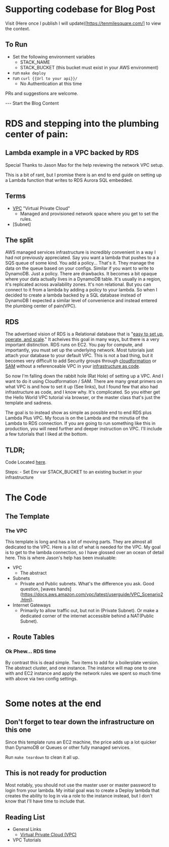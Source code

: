 # Supporting codebase for Blog Post
Visit (Here once I publish I will update)[https://tenmilesquare.com/] to view the context.

## To Run
- Set the following environment variables
  - STACK_NAME
  - STACK_BUCKET (this bucket must exist in your AWS environment)
- run `make deploy`
- run `curl {{Url to your api}}/`
  - No Authentication at this time

PRs and suggestions are welcome.




--- Start the Blog Content

# RDS and stepping into the plumbing center of pain:
## Lambda example in a VPC backed by RDS

Special Thanks to Jason Mao for the help reviewing the network VPC setup.

This is a bit of rant, but I promise there is an end to end guide on setting up a Lambda function that writes to RDS Aurora SQL embedded.


## Terms
- [VPC](https://aws.amazon.com/vpc/) "Virtual Private Cloud"
  - Managed and provisioned network space where you get to set the rules.
- [Subnet]

## The split
AWS managed services infrastructure is incredibly convenient in a way I had not previously appreciated.  Say you want a lambda that pushes to a a SQS queue of some kind.  You add a policy... That's it.  They manage the data on the queue based on your configs.  Similar if you want to write to DynamoDB.  Just a policy.  There are drawbacks.  It becomes a bit opaque where your data actually lives in a DynamoDB table.  It's usually in a region, it's replicated across availability zones.  It's non relational.  But you can connect to it from a lambda by adding a policy to your lambda.  So when I decided to create a lambda backed by a SQL database instead of DynamoDB I expected a similar level of convenience and instead entered the plumbing center of pain(VPC).

## RDS
The advertised vision of RDS is a Relational database that is \"[easy to set up, operate, and scale](https://aws.amazon.com/rds/faqs/).\"  It acheives this goal in many ways, but there is a very important distinction.  RDS runs on EC2.  You pay for compute, and importantly, you must set up the underlying network.  Most tutorials just attach your database to your default VPC.  This is not a bad thing, but it becomes very difficult to add Security groups through [cloudformation](https://aws.amazon.com/cloudformation/) or [SAM](https://aws.amazon.com/serverless/sam/) without a referenceable VPC in your [infrastructure as code](https://en.wikipedia.org/wiki/Infrastructure_as_code).

So now I'm falling down the rabbit hole (Rat Hole) of setting up a VPC.  And I want to do it using Cloudformation / SAM.  There are many great primers on what VPC is and how to set it up (See links), but I found few that also  had infrastructure as code, and I know why. It's complicated.  So you either get the Hello World VPC tutorial via browser, or the master class that's just the template and sadness.

The goal is to instead show as simple as possible end to end RDS plus Lambda Plus VPC.  My focus is on the Lambda and the minutia of the Lambda to RDS connection.  If you are going to run something like this in production, you will need further and deeper instruction on VPC.  I'll include a few tutorials that I liked at the bottom.

## TLDR;
  Code Located [here](https://github.com/jeffisadams/).

  Steps:
    - Set Env var STACK_BUCKET to an existing bucket in your infrastructure


# The Code


## The Template

### The VPC
This template is long and has a lot of moving parts.  They are almost all dedicated to the VPC.  Here is a list of what is needed for the VPC.  My goal is to get to the lambda connection, so I have glossed over an ocean of detail here.  This is where Jason's help has been invaluable:
- VPC
  - The abstract 
- Subnets
  - Private and Public subnets. What's the difference you ask.  Good question, [waves hands] (https://docs.aws.amazon.com/vpc/latest/userguide/VPC_Scenario2.html).
- Internet Gateways
  - Primarily to allow traffic out, but not in (Private Subnet).  Or make a dedicated corner of the internet accessible behind a NAT(Public Subnet).
- Route Tables
  - 




### Ok Phew... RDS time
By contrast this is dead simple.  Two items to add for a boilerplate version.  The abstract cluster, and one instance.  The instance will map one to one with and EC2 instance and apply the network rules we spent so much time with above via two config settings.

```

```



# Some notes at the end

## Don't forget to tear down the infrastructure on this one
Since this template runs an EC2 machine, the price adds up a lot quicker than DynamoDB or Queues or other fully managed services.

Run `make teardown` to clean it all up.

## This is not ready for production
Most notably, you should not use the master user or master password to login from your lambda.  My initial goal was to create a Deploy lambda that creates the ability to log in via a role to the instance instead, but I don't know that I'll have time to include that.

## Reading List
- General Links
  - [Virtual Private Cloud (VPC)](https://aws.amazon.com/vpc/) 
- VPC Tutorials
